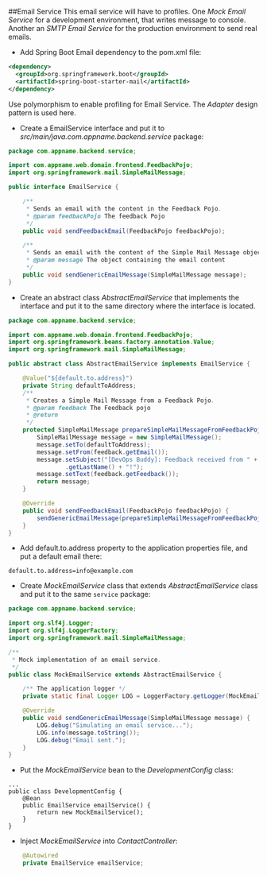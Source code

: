 ##Email Service
This email service will have to profiles. One *Mock Email Service* for a development environment, that writes message to console. Another an *SMTP Email Service* for the production environment to send real emails.
- Add Spring Boot Email dependency to the pom.xml file:
```xml
<dependency>
  <groupId>org.springframework.boot</groupId>
  <artifactId>spring-boot-starter-mail</artifactId>
</dependency>
```
Use polymorphism to enable profiling for Email Service. The *Adapter* design pattern is used here.

- Create a EmailService interface and put it to *src/main/java.com.appname.backend.service* package:
```java
package com.appname.backend.service;

import com.appname.web.domain.frontend.FeedbackPojo;
import org.springframework.mail.SimpleMailMessage;

public interface EmailService {

    /**
     * Sends an email with the content in the Feedback Pojo.
     * @param feedbackPojo The feedback Pojo
     */
    public void sendFeedbackEmail(FeedbackPojo feedbackPojo);

    /**
     * Sends an email with the content of the Simple Mail Message object.
     * @param message The object containing the email content
     */
    public void sendGenericEmailMessage(SimpleMailMessage message);
}
```
- Create an abstract class *AbstractEmailService* that implements the interface and put it to the same directory where the interface is located.
```java
package com.appname.backend.service;

import com.appname.web.domain.frontend.FeedbackPojo;
import org.springframework.beans.factory.annotation.Value;
import org.springframework.mail.SimpleMailMessage;

public abstract class AbstractEmailService implements EmailService {

    @Value("${default.to.address}")
    private String defaultToAddress;
    /**
     * Creates a Simple Mail Message from a Feedback Pojo.
     * @param feedback The Feedback pojo
     * @return
     */
    protected SimpleMailMessage prepareSimpleMailMessageFromFeedbackPojo(FeedbackPojo feedback) {
        SimpleMailMessage message = new SimpleMailMessage();
        message.setTo(defaultToAddress);
        message.setFrom(feedback.getEmail());
        message.setSubject("[DevOps Buddy]: Feedback received from " + feedback.getFirstName() + " " + feedback
                .getLastName() + "!");
        message.setText(feedback.getFeedback());
        return message;
    }

    @Override
    public void sendFeedbackEmail(FeedbackPojo feedbackPojo) {
        sendGenericEmailMessage(prepareSimpleMailMessageFromFeedbackPojo(feedbackPojo));
    }
}
```
- Add default.to.address property to the application properties file, and put a default email there:
```
default.to.address=info@example.com
```
- Create *MockEmailService* class that extends *AbstractEmailService* class and put it to the same `service` package:
```java
package com.appname.backend.service;

import org.slf4j.Logger;
import org.slf4j.LoggerFactory;
import org.springframework.mail.SimpleMailMessage;

/**
 * Mock implementation of an email service.
 */
public class MockEmailService extends AbstractEmailService {

    /** The application logger */
    private static final Logger LOG = LoggerFactory.getLogger(MockEmailService.class);

    @Override
    public void sendGenericEmailMessage(SimpleMailMessage message) {
        LOG.debug("Simulating an email service...");
        LOG.info(message.toString());
        LOG.debug("Email sent.");
    }
}
```
- Put the *MockEmailService* bean to the *DevelopmentConfig* class:
```
...
public class DevelopmentConfig {
    @Bean
    public EmailService emailService() {
        return new MockEmailService();
    }
}
```
- Inject *MockEmailService* into *ContactController*:
```java
    @Autowired
    private EmailService emailService;
```
